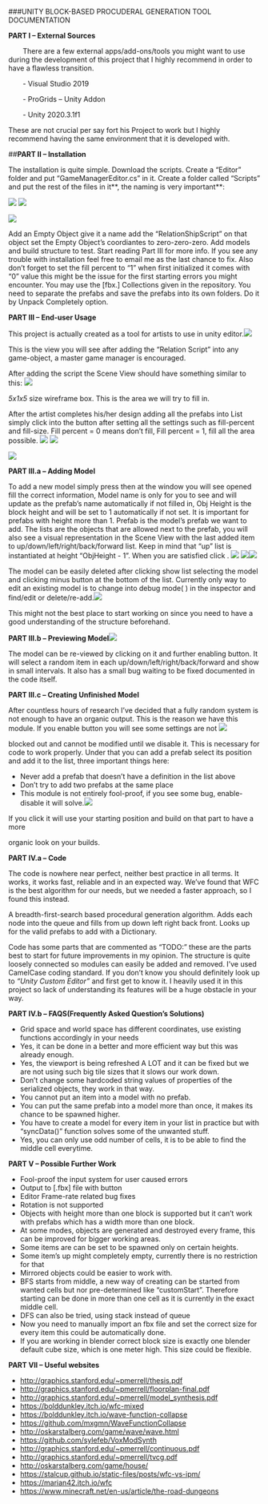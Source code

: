 ###UNITY BLOCK-BASED PROCUDERAL GENERATION TOOL DOCUMENTATION

**PART I – External Sources**

`    `There are a few external apps/add-ons/tools you might want to use during the development of this project that I highly recommend in order to have a flawless transition.

`    `- Visual Studio 2019

`    `- ProGrids – Unity Addon

`    `- Unity 2020.3.1f1

These are not crucial per say fort his Project to work but I highly recommend having the same environment that it is developed with.

##**PART II – Installation**

The installation is quite simple. Download the scripts. Create a “Editor” folder and put “GameManagerEditor.cs” in it. Create a folder called “Scripts” and put the rest of the files in it**, the naming is very important**:

![](https://github.com/kayraucklnc/BFS-Procedural-Unity/blob/main/Documentation/Aspose.Words.7fc4461b-33bb-4c81-a099-e9686cd1e903.001.png?raw=true)
![](https://github.com/kayraucklnc/BFS-Procedural-Unity/blob/main/Documentation/Aspose.Words.7fc4461b-33bb-4c81-a099-e9686cd1e903.002.png)

![](https://github.com/kayraucklnc/BFS-Procedural-Unity/blob/main/Documentation/Aspose.Words.7fc4461b-33bb-4c81-a099-e9686cd1e903.003.png?raw=true)



Add an Empty Object give it a name add the “RelationShipScript” on that object set the Empty Object’s coordiantes to zero-zero-zero. Add models and build structure to test. Start reading Part III for more info. If you see any trouble with installation feel free to email me as the last chance to fix. Also don’t forget to set the fill percent to “1” when first initialized it comes with “0” value this might be the issue for the first starting errors you might encounter. You may use the [fbx.] Collections given in the repository. You need to separate the prefabs and save the prefabs into its own folders. Do it by Unpack Completely option.








**PART III – End-user Usage**

This project is actually created as a tool for artists to use in unity editor.![](https://github.com/kayraucklnc/BFS-Procedural-Unity/blob/main/Documentation/Aspose.Words.7fc4461b-33bb-4c81-a099-e9686cd1e903.004.png?raw=true)

This is the view you will see after adding the “Relation Script” into any game-object, a master game manager is encouraged.






After adding the script the Scene View should have something similar to this:
![](https://github.com/kayraucklnc/BFS-Procedural-Unity/blob/main/Documentation/Aspose.Words.7fc4461b-33bb-4c81-a099-e9686cd1e903.005.png?raw=true)

*5x1x5* size wireframe box. This is the area we will try to fill in.

After the artist completes his/her design adding all the prefabs into List simply click into the button after setting all the settings such as fill-percent and fill-size. Fill percent = 0 means don’t fill, Fill percent = 1, fill all the area possible.
![](https://github.com/kayraucklnc/BFS-Procedural-Unity/blob/main/Documentation/Aspose.Words.7fc4461b-33bb-4c81-a099-e9686cd1e903.006.png?raw=true)
![](https://github.com/kayraucklnc/BFS-Procedural-Unity/blob/main/Documentation/Aspose.Words.7fc4461b-33bb-4c81-a099-e9686cd1e903.007.png?raw=true)

![](https://github.com/kayraucklnc/BFS-Procedural-Unity/blob/main/Documentation/Aspose.Words.7fc4461b-33bb-4c81-a099-e9686cd1e903.008.png?raw=true)



**PART III.a – Adding Model**

To add a new model simply press then at the window you will see opened fill the correct information, Model name is only for you to see and will update as the prefab’s name automatically if not filled in, Obj Height is the block height and will be set to 1 automatically if not set. It is important for prefabs with height more than 1. Prefab is the model’s prefab we want to add. The lists are the objects that are allowed next to the prefab, you will also see a visual representation in the Scene View with the last added item to up/down/left/right/back/forward list. Keep in mind that “up” list is instantiated at height “ObjHeight - 1”. When you are satisfied click .
![](https://github.com/kayraucklnc/BFS-Procedural-Unity/blob/main/Documentation/Aspose.Words.7fc4461b-33bb-4c81-a099-e9686cd1e903.009.png?raw=true)
![](Aspose.Words.7fc4461b-33bb-4c81-a099-e9686cd1e903.010.png)![](Aspose.Words.7fc4461b-33bb-4c81-a099-e9686cd1e903.011.png?raw=true)

The model can be easily deleted after clicking show list selecting the model and clicking minus button at the bottom of the list. Currently only way to edit an existing model is to change into debug mode( ) in the inspector and find/edit or delete/re-add.![](Aspose.Words.7fc4461b-33bb-4c81-a099-e9686cd1e903.012.png)



This might not the best place to start working on since you need to have a good understanding of the structure beforehand.

**PART III.b – Previewing Model![](https://github.com/kayraucklnc/BFS-Procedural-Unity/blob/main/Documentation/Aspose.Words.7fc4461b-33bb-4c81-a099-e9686cd1e903.013.png?raw=true)**

The model can be re-viewed by clicking on it and further enabling  button. It will select a random item in each up/down/left/right/back/forward and show in small intervals. It also has a small bug waiting to be fixed documented in the code itself.

**PART III.c – Creating Unfinished Model**

After countless hours of research I’ve decided that a fully random system is not enough to have an organic output. This is the reason we have this module. If you enable   button you will see some settings are not ![](https://github.com/kayraucklnc/BFS-Procedural-Unity/blob/main/Documentation/Aspose.Words.7fc4461b-33bb-4c81-a099-e9686cd1e903.014.png?raw=true)

blocked out and cannot be modified until we disable it. This is necessary for code to work properly. Under that you can add a prefab select its position and add it to the list, three important things here:

- Never add a prefab that doesn’t have a definition in the list above
- Don’t try to add two prefabs at the same place
- This module is not entirely fool-proof, if you see some bug, enable-disable it will solve.![](https://github.com/kayraucklnc/BFS-Procedural-Unity/blob/main/Documentation/Aspose.Words.7fc4461b-33bb-4c81-a099-e9686cd1e903.015.png?raw=true)

If you click  it will use your starting position and build on that part to have a more 

organic look on your builds.


**PART IV.a – Code**

The code is nowhere near perfect, neither best practice in all terms. It works, it works fast, reliable and in an expected way. We’ve found that WFC is the best algorithm for our needs, but we needed a faster approach, so I found this instead.

A breadth-first-search based procedural generation algorithm. Adds each node into the queue and fills from up down left right back front. Looks up for the valid prefabs to add with a Dictionary.

Code has some parts that are commented as “TODO:” these are the parts best to start for future improvements in my opinion. The structure is quite loosely connected so modules can easily be added and removed. I’ve used CamelCase coding standard. If you don’t know you should definitely look up to *“Unity Custom Editor”* and first get to know it. I heavily used it in this project so lack of understanding its features will be a huge obstacle in your way.


**PART IV.b – FAQS(Frequently Asked Question’s Solutions)**

- Grid space and world space has different coordinates, use existing functions accordingly in your needs
- Yes, it can be done in a better and more efficient way but this was already enough.
- Yes, the viewport is being refreshed A LOT and it can be fixed but we are not using such big tile sizes that it slows our work down.
- Don’t change some hardcoded string values of properties of the serialized objects, they work in that way.
- You cannot put an item into a model with no prefab.
- You can put the same prefab into a model more than once, it makes its chance to be spawned higher.
- You have to create a model for every item in your list in practice but with “syncData()” function solves some of the unwanted stuff.
- Yes, you can only use odd number of cells, it is to be able to find the middle cell everytime.









**PART V – Possible Further Work**

- Fool-proof the input system for user caused errors
- Output to [.fbx] file with button
- Editor Frame-rate related bug fixes
- Rotation is not supported
- Objects with height more than one block is supported but it can’t work with prefabs which has a width more than one block.
- At some modes, objects are generated and destroyed every frame, this can be improved for bigger working areas.
- Some items are can be set to be spawned only on certain heights.
- Some item’s up might completely empty, currently there is no restriction for that
- Mirrored objects could be easier to work with.
- BFS starts from middle, a new way of creating can be started from wanted cells but nor pre-determined like “customStart”. Therefore starting can be done in more than one cell as it is currently in the exact middle cell.
- DFS can also be tried, using stack instead of queue
- Now you need to manually import an fbx file and set the correct size for every item this could be automatically done.
- If you are working in blender correct block size is exactly one blender default cube size, which is one meter high. This size could be flexible.

**PART VII – Useful websites**

- <http://graphics.stanford.edu/~pmerrell/thesis.pdf>
- <http://graphics.stanford.edu/~pmerrell/floorplan-final.pdf>
- <http://graphics.stanford.edu/~pmerrell/model_synthesis.pdf>
- <https://bolddunkley.itch.io/wfc-mixed>
- <https://bolddunkley.itch.io/wave-function-collapse>
- <https://github.com/mxgmn/WaveFunctionCollapse>
- <http://oskarstalberg.com/game/wave/wave.html>
- <https://github.com/sylefeb/VoxModSynth>
- <http://graphics.stanford.edu/~pmerrell/continuous.pdf>
- <http://graphics.stanford.edu/~pmerrell/tvcg.pdf>
- <http://oskarstalberg.com/game/house/>
- <https://stalcup.github.io/static-files/posts/wfc-vs-ipm/>
- <https://marian42.itch.io/wfc>
- <https://www.minecraft.net/en-us/article/the-road-dungeons>


